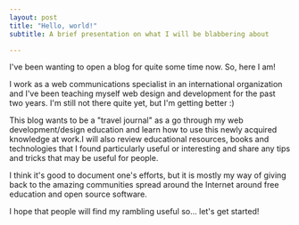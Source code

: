 ```yaml
---
layout: post
title: "Hello, world!"
subtitle: A brief presentation on what I will be blabbering about

---
```


I've been wanting to open a blog for quite some time now. So, here I am!

I work as a web communications specialist in an international organization and I've been teaching myself web design and development for the past two years. I'm still not there quite yet, but I'm getting better :)

This blog wants to be a "travel journal" as a go through my web development/design education and learn how to use this newly acquired knowledge at work.I will also review educational resources, books and technologies that I found particularly useful or interesting and share any tips and tricks that may be useful for people.

I think it's good to document one's efforts, but it is mostly my way of giving back to the amazing communities spread around the Internet around free education and open source software.

I hope that people will find my rambling useful so... let's get started!
